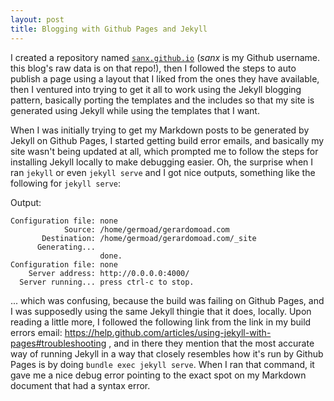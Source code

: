```yaml
---
layout: post
title: Blogging with Github Pages and Jekyll
---
```


I created a repository named <a href="https://github.com/sanx/sanx.github.io">`sanx.github.io`</a> (*sanx* is my Github username. this blog's raw data is on that repo!), then I followed the steps to auto publish a page using a layout that I liked from the ones they have available, then I ventured into trying to get it all to work using the Jekyll blogging pattern, basically porting the templates and the includes so that my site is generated using Jekyll while using the templates that I want.

When I was initially trying to get my Markdown posts to be generated by Jekyll on Github Pages, I started getting build error emails, and basically my site wasn't being updated at all, which prompted me to follow the steps for installing Jekyll locally to make debugging easier. Oh, the surprise when I ran `jekyll` or even `jekyll serve` and I got nice outputs, something like the following for `jekyll serve`:

Output:

    Configuration file: none
                Source: /home/germoad/gerardomoad.com
           Destination: /home/germoad/gerardomoad.com/_site
          Generating... 
                        done.
    Configuration file: none
        Server address: http://0.0.0.0:4000/
      Server running... press ctrl-c to stop.

... which was confusing, because the build was failing on Github Pages, and I was supposedly using the same Jekyll thingie that it does, locally. Upon reading a little more, I followed the following link from the link in my build errors email: <https://help.github.com/articles/using-jekyll-with-pages#troubleshooting> , and in there they mention that the most accurate way of running Jekyll in a way that closely resembles how it's run by Github Pages is by doing `bundle exec jekyll serve`. When I ran that command, it gave me a nice debug error pointing to the exact spot on my Markdown document that had a syntax error.

